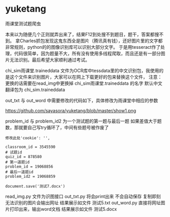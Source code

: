 # yuketang
雨课堂测试题爬虫

本来以为随便几个正则就弄出来了，结果F12到处搜不到题目，题干，答案都搜不到。
拿Charles抓包发现这鬼东西全是图片（腾讯真有钱），还好图片里的文字都非常规则，python的的图像识别库可以识别大部分文字。
于是用tesseract作了处理，代码很简单，因为题量不大，所有没有使用多线程爬取，而且还是有一部分图片无法识别。最后希望大家顺利通过考试。

chi_sim雨课堂.traineddata 文件为OCR库中tessdata里的中文识别包，我使用的是这个文件来识别图片，大家可以在网上下载更好的包来替换这个文件，
注意：更换的话需要在read_img中更换掉 chi_sim雨课堂.traineddata 的名字 默认中文翻译包为 chi_sim.traineddata

out_txt 与 out_word 中需要修改的代码如下，具体修改为雨课堂中相应的参数

https://github.com/sayasora/yuketang/blob/master/show1.png

problem_id 与 problem_id2 为一个测试题的第一题与最后一题 如果差值大于题数，那就要自己写try循环了，中间有些题号被作废了

    修改此处'cookie': '',

    classroom_id = 3545590
    # 试题id
    quiz_id = 878580
    # 第一道题id
    problem_id = 19068856
    # 最后一道题id
    problem_id2 = 19068859
    
    document.save('测试7.docx')

read_img.py 文件为识图接口
out_txt.py 将会print出来 不会自动保存 复制即刻 无法识别的图片会输出网址 结果展示如文件 测试5.txt
out_word.py 直接将网址图片打印出来，输出word文档  结果展示如文件 测试5.docx

